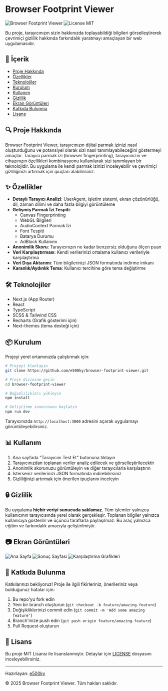 # Browser Footprint Viewer

![Browser Footprint Viewer](https://img.shields.io/badge/Version-1.0.0-brightgreen) ![License MIT](https://img.shields.io/badge/License-MIT-blue)

Bu proje, tarayıcınızın sizin hakkınızda toplayabildiği bilgileri görselleştirerek çevrimiçi gizlilik hakkında farkındalık yaratmayı amaçlayan bir web uygulamasıdır.

## 📑 İçerik

- [Proje Hakkında](#proje-hakkında)
- [Özellikler](#özellikler)
- [Teknolojiler](#teknolojiler)
- [Kurulum](#kurulum)
- [Kullanım](#kullanım)
- [Gizlilik](#gizlilik)
- [Ekran Görüntüleri](#ekran-görüntüleri)
- [Katkıda Bulunma](#katkıda-bulunma)
- [Lisans](#lisans)

## 🔍 Proje Hakkında

Browser Footprint Viewer, tarayıcınızın dijital parmak izinizi nasıl oluşturduğunu ve potansiyel olarak sizi nasıl tanımlayabileceğini göstermeyi amaçlar. Tarayıcı parmak izi (browser fingerprinting), tarayıcınızın ve cihazınızın özellikleri kombinasyonu kullanılarak sizi tanımlayan bir teknolojidir. Bu uygulama ile kendi parmak izinizi inceleyebilir ve çevrimiçi gizliliğinizi artırmak için ipuçları alabilirsiniz.

## ✨ Özellikler

- **Detaylı Tarayıcı Analizi**: UserAgent, işletim sistemi, ekran çözünürlüğü, dil, zaman dilimi ve daha fazla bilgiyi görüntüleme
- **Gelişmiş Parmak İzi Tespiti**:
  - Canvas Fingerprinting
  - WebGL Bilgileri
  - AudioContext Parmak İzi
  - Font Tespiti
  - Batarya Durumu
  - AdBlock Kullanımı
- **Anonimlik Skoru**: Tarayıcınızın ne kadar benzersiz olduğunu ölçen puan
- **Veri Karşılaştırması**: Kendi verilerinizi ortalama kullanıcı verileriyle karşılaştırma
- **Veri Dışa Aktarımı**: Tüm bilgilerinizi JSON formatında indirme imkanı
- **Karanlık/Aydınlık Tema**: Kullanıcı tercihine göre tema değiştirme

## 🛠️ Teknolojiler

- Next.js (App Router)
- React
- TypeScript
- SCSS & Tailwind CSS
- Recharts (Grafik gösterimi için)
- Next-themes (tema desteği için)

## 📦 Kurulum

Projeyi yerel ortamınızda çalıştırmak için:

```bash
# Projeyi klonlayın
git clone https://github.com/e500ky/browser-footprint-viewer.git

# Proje dizinine geçin
cd browser-footprint-viewer

# Bağımlılıkları yükleyin
npm install

# Geliştirme sunucusunu başlatın
npm run dev
```

Tarayıcınızda `http://localhost:3000` adresini açarak uygulamayı görüntüleyebilirsiniz.

## 📊 Kullanım

1. Ana sayfada "Tarayıcını Test Et" butonuna tıklayın
2. Tarayıcınızdan toplanan veriler analiz edilecek ve görselleştirilecektir
3. Anonimlik skorunuzu görüntüleyin ve diğer tarayıcılarla karşılaştırın
4. İsterseniz verilerinizi JSON formatında indirebilirsiniz
5. Gizliliğinizi artırmak için önerilen ipuçlarını inceleyin

## 🔒 Gizlilik

Bu uygulama **hiçbir veriyi sunucuda saklamaz**. Tüm işlemler yalnızca kullanıcının tarayıcısında yerel olarak gerçekleşir. Toplanan bilgiler yalnızca kullanıcıya gösterilir ve üçüncü taraflarla paylaşılmaz. Bu araç yalnızca eğitim ve farkındalık amacıyla geliştirilmiştir.

## 📷 Ekran Görüntüleri

![Ana Sayfa](screenshots/home.png)
![Sonuç Sayfası](screenshots/results.png)
![Karşılaştırma Grafikleri](screenshots/comparison.png)

## 👥 Katkıda Bulunma

Katkılarınızı bekliyoruz! Proje ile ilgili fikirleriniz, önerileriniz veya bulduğunuz hatalar için:

1. Bu repo'yu fork edin
2. Yeni bir branch oluşturun (`git checkout -b feature/amazing-feature`)
3. Değişikliklerinizi commit edin (`git commit -m 'Add some amazing feature'`)
4. Branch'inize push edin (`git push origin feature/amazing-feature`)
5. Pull Request oluşturun

## 📄 Lisans

Bu proje MIT Lisansı ile lisanslanmıştır. Detaylar için [LICENSE](LICENSE) dosyasını inceleyebilirsiniz.

---

Hazırlayan: [e500ky](https://github.com/e500ky)

© 2025 Browser Footprint Viewer. Tüm hakları saklıdır.

